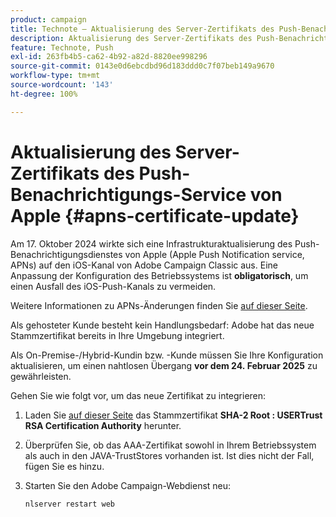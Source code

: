 ```yaml
---
product: campaign
title: Technote – Aktualisierung des Server-Zertifikats des Push-Benachrichtigungs-Service von Apple
description: Aktualisierung des Server-Zertifikats des Push-Benachrichtigungs-Service von Apple
feature: Technote, Push
exl-id: 263fb4b5-ca62-4b92-a82d-8820ee998296
source-git-commit: 0143e0d6ebcdbd96d183ddd0c7f07beb149a9670
workflow-type: tm+mt
source-wordcount: '143'
ht-degree: 100%

---
```


# Aktualisierung des Server-Zertifikats des Push-Benachrichtigungs-Service von Apple {#apns-certificate-update}



Am 17. Oktober 2024 wirkte sich eine Infrastrukturaktualisierung des Push-Benachrichtigungsdienstes von Apple (Apple Push Notification service, APNs) auf den iOS-Kanal von Adobe Campaign Classic aus. Eine Anpassung der Konfiguration des Betriebssystems ist **obligatorisch**, um einen Ausfall des iOS-Push-Kanals zu vermeiden.

Weitere Informationen zu APNs-Änderungen finden Sie [auf dieser Seite](https://developer.apple.com/news/?id=09za8wzy).

Als gehosteter Kunde besteht kein Handlungsbedarf: Adobe hat das neue Stammzertifikat bereits in Ihre Umgebung integriert.

Als On-Premise-/Hybrid-Kundin bzw. -Kunde müssen Sie Ihre Konfiguration aktualisieren, um einen nahtlosen Übergang **vor dem 24. Februar 2025** zu gewährleisten.

Gehen Sie wie folgt vor, um das neue Zertifikat zu integrieren:

1. Laden Sie [auf dieser Seite](https://www.sectigo.com/knowledge-base/detail/Sectigo-Intermediate-Certificates/kA01N000000rfBO) das Stammzertifikat **SHA-2 Root : USERTrust RSA Certification Authority** herunter.

1. Überprüfen Sie, ob das AAA-Zertifikat sowohl in Ihrem Betriebssystem als auch in den JAVA-TrustStores vorhanden ist. Ist dies nicht der Fall, fügen Sie es hinzu.

1. Starten Sie den Adobe Campaign-Webdienst neu:

   ```
   nlserver restart web
   ```
